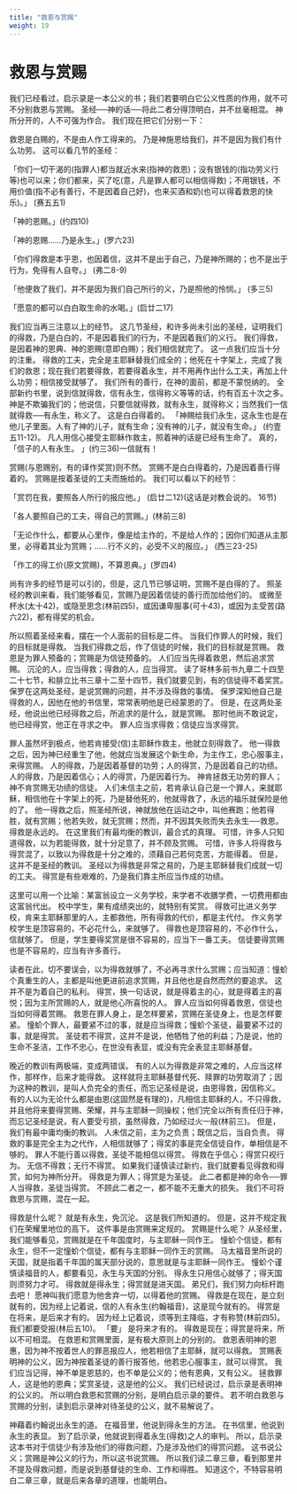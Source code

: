 ```yaml
---
title: "救恩与赏赐"
weight: 19
---
```


# 救恩与赏赐


我们已经看过，启示录是一本公义的书；我们若要明白它公义性质的作用，就不可不分别救恩与赏赐。
圣经──神的话──将此二者分得顶明白，并不丝毫相混。
神所分开的，人不可强为作合。
我们现在把它们分别一下：

救恩是白赐的，不是由人作工得来的。
乃是神施恩给我们，并不是因为我们有什么功劳。
这可以看几节的圣经：

「你们一切干渴的(指罪人)都当就近水来(指神的救恩)；没有银钱的(指功劳义行等)也可以来；你们都来，买了吃(意，凡是罪人都可以相信得救)；不用银钱，不用价值(指不必有善行，不是因着自己好)，也来买酒和奶(也可以得着救恩的快乐)。」
(赛五五1)

「神的恩赐。」(约四10)

「神的恩赐……乃是永生。」(罗六23)

「你们得救是本乎恩，也因着信，这并不是出于自己，乃是神所赐的；也不是出于行为，免得有人自夸。」
(弗二8-9)

「他便救了我们，并不是因为我们自己所行的义，乃是照他的怜悯。」
(多三5)

「愿意的都可以白白取生命的水喝。」(启廿二17)

我们应当再三注意以上的经节。
这几节圣经，和许多尚未引出的圣经，证明我们的得救，乃是白白的，不是因着我们的行为，不是因着我们的义行。
我们得救，是因着神的恩典、神的恩赐(意即白赐)；我们相信就完了。
这一点我们应当十分的注重。
得救的工夫，完全是主耶稣替我们成全的；他死在十字架上，完成了我们的救恩；现在我们若要得救，若要得着永生，并不用再作出什么工夫，再加上什么功劳；相信接受就够了。
我们所有的善行，在神的面前，都是不蒙悦纳的。
全部新约书里，说到信就得救，信有永生，信得称义等等的话，约有百五十次之多。
神是不欺骗我们的；他说信，只要信就得救，就有永生，就得称义；当然我们一信就得救──有永生，称义了。
这是白白得着的。
「神赐给我们永生，这永生也是在他儿子里面。人有了神的儿子，就有生命；没有神的儿子，就没有生命。」
(约壹五11-12)。
凡人用信心接受主耶稣作救主，照着神的话是已经有生命了。
真的，「信子的人有永生。
」(约三36)一信就有！

赏赐(与恩赐别，有的译作奖赏)则不然。
赏赐不是白白得着的，乃是因着善行得着的。
赏赐是按着圣徒的工夫而施给的。
我们可以看以下的经节：

「赏罚在我，要照各人所行的报应他。」
(启廿二12)(这话是对教会说的。
16节)

「各人要照自己的工夫，得自己的赏赐。」(林前三8)

「无论作什么，都要从心里作，像是给主作的，不是给人作的；因你们知道从主那里，必得着其业为赏赐；……行不义的，必受不义的报应。」
(西三23-25)

「作工的得工价(原文赏赐)，不算恩典。」(罗四4)

尚有许多的经节是可以引的，但是，这几节已够证明，赏赐不是白得的了。
照圣经的教训来看，我们能够看见，赏赐乃是因着信徒的善行而加给他们的。
或微至杯水(太十42)，或隐至思念(林前四5)，或因谦卑服事(可十43)，或因为主受苦(路六22)，都有得奖的机会。

所以照着圣经来看，摆在一个人面前的目标是二件。
当我们作罪人的时候，我们的目标就是得救。
当我们得救之后，作了信徒的时候，我们的目标就是赏赐。
救恩是为罪人预备的；赏赐是为信徒预备的。
人们应当先得着救恩，然后追求赏赐。
沉沦的人，应当得救；得救的人，应当得赏。
读了哥林多前书九章二十四至二十七节，和腓立比书三章十二至十四节，我们就要见到，有的信徒得不着奖赏。
保罗在这两处圣经，是说赏赐的问题，并不涉及得救的事情。
保罗深知他自己是得救的人，因他在他的书信里，常常表明他是已经蒙恩的了。
但是，在这两处圣经，他说出他已经得救之后，所追求的是什么，就是赏赐。
那时他尚不敢说定，他已经得赏，他正在寻求之中。
罪人应当求得救；信徒应当求得赏。

罪人虽然坏到极点，他若肯接受(信)主耶稣作救主，他就立刻得救了。
他一得救之后，因为神已经重生了他，他就应当发展这个新生命，为主作工，忠心服事主，来得赏赐。
人的得救，乃是因着基督的功劳；人的得赏，乃是因着自己的功绩。
人的得救，乃是因着信心；人的得赏，乃是因着行为。
神肯拯救无功劳的罪人；神不肯赏赐无功绩的信徒。
人们未信主之前，若肯承认自己是一个罪人，来就耶稣，相信他在十字架上的死，乃是替他死的，他就得救了，永远的福乐就保险是他的了。
他一得救之后，照圣经所说，神就放他在运动之中，叫他赛跑；他若得胜，就有赏赐；他若失败，就无赏赐；然而，并不因其失败而失去永生──救恩。
得救是永远的。
在这里我们有最均衡的教训，最合式的真理。
可惜，许多人只知道得救，以为若能得救，就十分足意了，并不顾及赏赐。
可惜，许多人将得救与得赏混了，以致以为得救是十分之难的，须藉自己若何克苦，方能得着。
但是，这并不是圣经的教训。
圣经以为得救是非常之易的，乃是主耶稣替我们成就一切的工夫。
得赏是有些艰难的，乃是我们靠主所应当作成的功绩。

这里可以用一个比喻：某富翁设立一义务学校，来学者不收膳学费，一切费用都由这富翁代出。
校中学生，果有成绩突出的，就特别有奖赏。
得救可比进义务学校，肯来主耶稣那里的人，主都救他，所有得救的代价，都是主代付。
作义务学校学生是顶容易的，不必花什么，来就够了。
得救也是顶容易的，不必作什么，信就够了。
但是，学生要得奖赏是很不容易的，应当下一番工夫。
信徒要得赏赐也是不容易的，应当有许多善行。

读者在此，切不要误会，以为得救就够了，不必再寻求什么赏赐；应当知道：憧蚧个真重生的人，主都是叫他更进前追求赏赐，并且他也是自然而然的要追求。
这并不是为着自己的私利。
得赏，换一句话说，就是得着主的心，就是得着主的喜悦；因为主所赏赐的人，就是他心所喜悦的人。
罪人应当如何得着救恩，信徒也当如何得着赏赐。
救恩在罪人身上，是怎样要紧，赏赐在圣徒身上，也是怎样要紧。
憧蚧个罪人，最要紧不过的事，就是应当得救；憧蚧个圣徒，最要紧不过的事，就是得赏。
圣徒若不得赏，这并不是说，他牺牲了他的利益；乃是说，他的生命不圣洁，工作不忠心，在世没有表显，或没有完全表显主耶稣基督。

晚近的教训有两极端，变成两错误。
有的人以为得救是非常之难的，人应当这样作，那样作，后来才能得救。
这样就将主耶稣基督代死、赎罪的功劳取消了；因为这种的教训，是叫人负完全的责任，而忘记圣经是说，由恩得救，因信称义。
有的人以为无论什么都是由恩(这固然是有理的)，凡相信主耶稣的人，不只得救，并且他将来要得赏赐、荣耀，并与主耶稣一同操权；他们完全以所有责任归于神，而忘记圣经是说，有人要受亏损，虽然得救，乃如经过火一般(林前三)。
但是，我们有最中庸均衡的教训。
人未信之前，主为之负责；既信之后，当自负责。
得救的事是完全主为之代作，人相信就够了；得奖的事是完全信徒自作，单相信是不够的。
罪人不能行善以得救，圣徒不能相信以得赏。
得救在乎信心；得赏只视行为。
无信不得救；无行不得赏。
如果我们谨慎读过新约，我们就要看见得救和得赏，如何为神所分开。
得救是为罪人；得赏是为圣徒。
此二者都是神的命令──罪人当得救，圣徒当得赏。
不顾此二者之一，都不能不无重大的损失。
我们不可将救恩与赏赐，混在一起。

得救是什么呢？
就是有永生，免沉沦。
这是我们所知道的。
但是，这并不规定我们在荣耀里地位的高下。
这件事是由赏赐来定规的。
赏赐是什么呢？
从圣经里，我们能够看见，赏赐就是在千年国度时，与主耶稣一同作王。
憧蚧个信徒，都有永生，但不一定憧蚧个信徒，都有与主耶稣一同作王的赏赐。
马太福音里所说的天国，就是指着千年国的属天部分说的，意思就是与主耶稣一同作王。
憧蚧个谨慎读福音的人，都要看见，永生与天国的分别。
得永生只用信心就够了；得天国则须努力才可。
得救就是得永生；得赏就是进天国。
弟兄们，我们努力向标杆跑去吧！
愿神叫我们愿意为他舍弃一切，以得着他的赏赐。
得救是在现在，是立刻就有的，因为经上记着说，信的人有永生(约翰福音)，这是现今就有的。
得赏是在将来，是后来才有的。
因为经上记着说，须等到主降临，才有称赞(林前四5)。
我们都要受报(林后五10)。
「要」
是将来才有的。
得救是现在；得赏是将来，所以不可相混。
在救恩和赏赐里面，是有极大原则上的分别的。
救恩表明神的恩惠，因为神不按着世人的罪恶报应人，他若相信了主耶稣，就可以得救。
赏赐表明神的公义，因为神按着圣徒的善行报答他，他若忠心服事主，就可以得赏。
我们应当记得，神不单是恩慈的，也不单是公义的；他有恩典，又有公义。
拯救罪人，这是他的恩典；奖赏圣徒，这是他的公义。
我们已经说过，启示录是表明神的公义的。
所以明白救恩和赏赐的分别，是明白启示录的要件。
若不明白救恩与赏赐的分别，读到启示录神对待圣徒的公义，就不易解说了。

神藉着约翰说出永生的道。
在福音里，他说到得永生的方法。
在书信里，他说到永生的表显。
到了启示录，他就说到得着永生(得救)之人的审判。
所以，启示录这本书对于信徒少有涉及他们的得救问题，乃是涉及他们的得赏问题。
这书说公义；赏赐是神公义的行为，所以这书说赏赐。
所以我们读二章三章，看到那里并不提及得救问题，而是说到基督徒的生命、工作和得胜。
知道这个，不特容易明白二章三章，就是后来各章的道理，也能明白。
